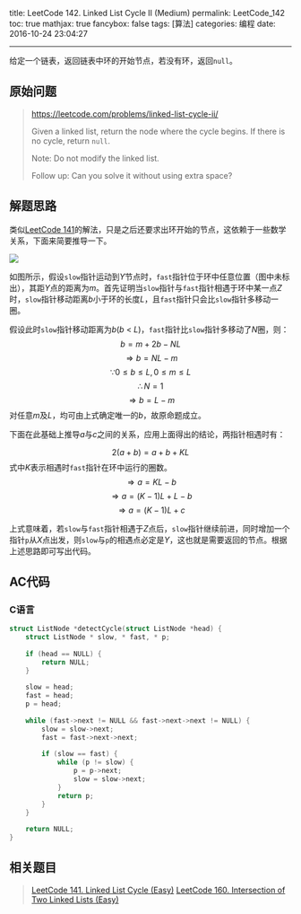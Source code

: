 title: LeetCode 142. Linked List Cycle II (Medium)
permalink: LeetCode_142
toc: true
mathjax: true
fancybox: false
tags: [算法]
categories: 编程
date: 2016-10-24 23:04:27

---

给定一个链表，返回链表中环的开始节点，若没有环，返回`null`。

<!--more-->

## 原始问题

> https://leetcode.com/problems/linked-list-cycle-ii/
>
> Given a linked list, return the node where the cycle begins. If there is no cycle, return `null`.
> 
> Note: Do not modify the linked list.
> 
> Follow up:
> Can you solve it without using extra space?


## 解题思路

类似[LeetCode 141](/2016/10/24/LeetCode_141/)的解法，只是之后还要求出环开始的节点，这依赖于一些数学关系，下面来简要推导一下。

![](http://7xnwyt.com1.z0.glb.clouddn.com/05171805-64db9f059a1641e7afaf3dd8223c4fe7.jpg)

如图所示，假设`slow`指针运动到$Y$节点时，`fast`指针位于环中任意位置（图中未标出），其距$Y$点的距离为$m$。首先证明当`slow`指针与`fast`指针相遇于环中某一点$Z$时，`slow`指针移动距离$b$小于环的长度$L$，且`fast`指针只会比`slow`指针多移动一圈。

假设此时`slow`指针移动距离为$b$($b$ < $L$)，`fast`指针比`slow`指针多移动了$N$圈，则：
$$b=m+2b-NL$$
$$\Rightarrow b=NL-m$$
$$\because 0 \leqslant b \leqslant L, 0 \leqslant m \leqslant L$$
$$\therefore N = 1$$
$$\Rightarrow b=L-m$$
对任意$m$及$L$，均可由上式确定唯一的$b$，故原命题成立。

下面在此基础上推导$a$与$c$之间的关系，应用上面得出的结论，两指针相遇时有：

$$2(a+b)=a+b+KL$$
式中$K$表示相遇时`fast`指针在环中运行的圈数。
$$\Rightarrow a=KL-b$$
$$\Rightarrow a=(K-1)L+L-b$$
$$\Rightarrow a=(K-1)L+c$$

上式意味着，若`slow`与`fast`指针相遇于$Z$点后，`slow`指针继续前进，同时增加一个指针`p`从$X$点出发，则`slow`与`p`的相遇点必定是$Y$，这也就是需要返回的节点。根据上述思路即可写出代码。

## AC代码

### C语言

```C
struct ListNode *detectCycle(struct ListNode *head) {
    struct ListNode * slow, * fast, * p;
    
    if (head == NULL) {
        return NULL;
    }
    
    slow = head;
    fast = head;
    p = head;
    
    while (fast->next != NULL && fast->next->next != NULL) {
        slow = slow->next;
        fast = fast->next->next;
        
        if (slow == fast) {
            while (p != slow) {
                p = p->next;
                slow = slow->next;
            }
            return p;
        }
    }
    
    return NULL;
}
```

## 相关题目

> [LeetCode 141. Linked List Cycle (Easy)](/2016/10/24/LeetCode_141/)
> [LeetCode 160. Intersection of Two Linked Lists (Easy)](/2016/10/25/LeetCode_160/)

